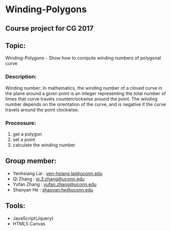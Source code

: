 # Winding-Polygons

## Course project for CG 2017

## Topic: 
Winding-Polygons - Show how to compute winding numbers of polygonal curve

### Description:
Winding number:
In mathematics, the winding number of a closed curve in the plane around a given point is an integer representing the total number of times that curve travels counterclockwise around the point. The winding number depends on the orientation of the curve, and is negative if the curve travels around the point clockwise.

### Processure:
1. get a polygon
2. set a point 
3. calculate the winding number


## Group member:
* Yenhsiang Lai : yen-hsiang.lai@uconn.edu
* Qi Zhang : qi.3.zhang@uconn.edu
* Yufan Zhang : yufan.zhang@uconn.edu
* Shaoyan He : shaoyan.he@uconn.edu

## Tools:
* JavaScript(Jquery)
* HTML5 Canvas
